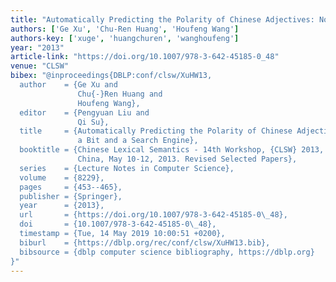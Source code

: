 ```yaml
---
title: "Automatically Predicting the Polarity of Chinese Adjectives: Not, a Bit and a Search Engine"
authors: ['Ge Xu', 'Chu-Ren Huang', 'Houfeng Wang']
authors-key: ['xuge', 'huangchuren', 'wanghoufeng']
year: "2013"
article-link: "https://doi.org/10.1007/978-3-642-45185-0_48"
venue: "CLSW"
bibex: "@inproceedings{DBLP:conf/clsw/XuHW13,
  author    = {Ge Xu and
               Chu{-}Ren Huang and
               Houfeng Wang},
  editor    = {Pengyuan Liu and
               Qi Su},
  title     = {Automatically Predicting the Polarity of Chinese Adjectives: Not,
               a Bit and a Search Engine},
  booktitle = {Chinese Lexical Semantics - 14th Workshop, {CLSW} 2013, Zhengzhou,
               China, May 10-12, 2013. Revised Selected Papers},
  series    = {Lecture Notes in Computer Science},
  volume    = {8229},
  pages     = {453--465},
  publisher = {Springer},
  year      = {2013},
  url       = {https://doi.org/10.1007/978-3-642-45185-0\_48},
  doi       = {10.1007/978-3-642-45185-0\_48},
  timestamp = {Tue, 14 May 2019 10:00:51 +0200},
  biburl    = {https://dblp.org/rec/conf/clsw/XuHW13.bib},
  bibsource = {dblp computer science bibliography, https://dblp.org}
}"
---
```

